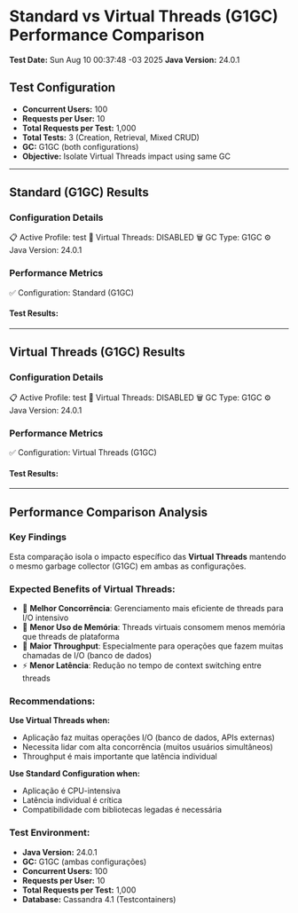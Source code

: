 # Standard vs Virtual Threads (G1GC) Performance Comparison

**Test Date:** Sun Aug 10 00:37:48 -03 2025
**Java Version:** 24.0.1

## Test Configuration

- **Concurrent Users:** 100
- **Requests per User:** 10
- **Total Requests per Test:** 1,000
- **Total Tests:** 3 (Creation, Retrieval, Mixed CRUD)
- **GC:** G1GC (both configurations)
- **Objective:** Isolate Virtual Threads impact using same GC

---

## Standard (G1GC) Results

### Configuration Details
   📋 Active Profile: test
   🧵 Virtual Threads: DISABLED
   🗑️  GC Type: G1GC
   ⚙️  Java Version: 24.0.1

### Performance Metrics

   ✅ Configuration: Standard (G1GC)


#### Test Results:

---

## Virtual Threads (G1GC) Results

### Configuration Details
   📋 Active Profile: test
   🧵 Virtual Threads: DISABLED
   🗑️  GC Type: G1GC
   ⚙️  Java Version: 24.0.1

### Performance Metrics

   ✅ Configuration: Virtual Threads (G1GC)


#### Test Results:

---


## Performance Comparison Analysis

### Key Findings

Esta comparação isola o impacto específico das **Virtual Threads** mantendo o mesmo garbage collector (G1GC) em ambas as configurações.

### Expected Benefits of Virtual Threads:
- 🧵 **Melhor Concorrência**: Gerenciamento mais eficiente de threads para I/O intensivo
- 💾 **Menor Uso de Memória**: Threads virtuais consomem menos memória que threads de plataforma
- 🚀 **Maior Throughput**: Especialmente para operações que fazem muitas chamadas de I/O (banco de dados)
- ⚡ **Menor Latência**: Redução no tempo de context switching entre threads

### Recommendations:

**Use Virtual Threads when:**
- Aplicação faz muitas operações I/O (banco de dados, APIs externas)
- Necessita lidar com alta concorrência (muitos usuários simultâneos)
- Throughput é mais importante que latência individual

**Use Standard Configuration when:**
- Aplicação é CPU-intensiva
- Latência individual é crítica
- Compatibilidade com bibliotecas legadas é necessária

### Test Environment:
- **Java Version:** 24.0.1
- **GC:** G1GC (ambas configurações)
- **Concurrent Users:** 100
- **Requests per User:** 10
- **Total Requests per Test:** 1,000
- **Database:** Cassandra 4.1 (Testcontainers)

